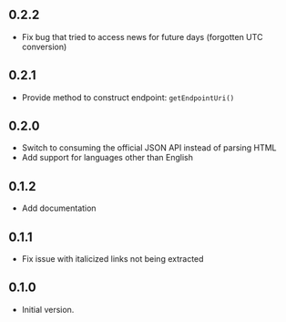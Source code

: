 ## 0.2.2

- Fix bug that tried to access news for future days (forgotten UTC conversion)

## 0.2.1

- Provide method to construct endpoint: `getEndpointUri()`

## 0.2.0

- Switch to consuming the official JSON API instead of parsing HTML
- Add support for languages other than English

## 0.1.2

- Add documentation

## 0.1.1

- Fix issue with italicized links not being extracted

## 0.1.0

- Initial version.
